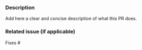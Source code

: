 ### Description
Add here a clear and concise description of what this PR does.

### Related issue (if applicable)
Fixes #

